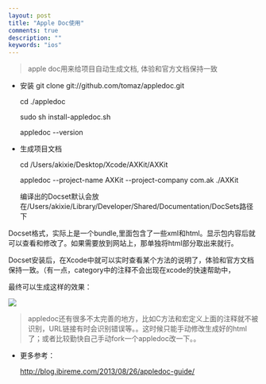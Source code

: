```yaml
---
layout: post
title: "Apple Doc使用"
comments: true
description: ""
keywords: "ios"
---
```


> apple doc用来给项目自动生成文档, 体验和官方文档保持一致

* 安装
    git clone git://github.com/tomaz/appledoc.git

    cd ./appledoc

    sudo sh install-appledoc.sh

    appledoc --version

* 生成项目文档

    cd /Users/akixie/Desktop/Xcode/AXKit/AXKit

    appledoc --project-name AXKit --project-company com.ak  ./AXKit

    编译出的Docset默认会放在/Users/akixie/Library/Developer/Shared/Documentation/DocSets路径下

Docset格式，实际上是一个bundle,里面包含了一些xml和html。显示包内容后就可以查看和修改了。如果需要放到网站上，那单独将html部分取出来就行。

Docset安装后，在Xcode中就可以实时查看某个方法的说明了，体验和官方文档保持一致。（有一点，category中的注释不会出现在xcode的快速帮助中，

最终可以生成这样的效果：

![](http://ww1.sinaimg.cn/mw690/6314d064gw1f7t6luplglj20gg0ig0vo.jpg)

> appledoc还有很多不太完善的地方，比如C方法和宏定义上面的注释就不被识别，URL链接有时会识别错误等。。这时候只能手动修改生成好的html了；或者比较勤快自己手动fork一个appledoc改一下。。

* 更多参考：

  <http://blog.ibireme.com/2013/08/26/appledoc-guide/>
